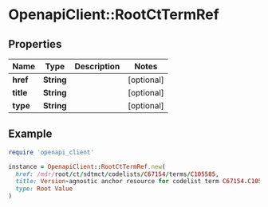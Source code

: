 # OpenapiClient::RootCtTermRef

## Properties

| Name | Type | Description | Notes |
| ---- | ---- | ----------- | ----- |
| **href** | **String** |  | [optional] |
| **title** | **String** |  | [optional] |
| **type** | **String** |  | [optional] |

## Example

```ruby
require 'openapi_client'

instance = OpenapiClient::RootCtTermRef.new(
  href: /mdr/root/ct/sdtmct/codelists/C67154/terms/C105585,
  title: Version-agnostic anchor resource for codelist term C67154.C105585,
  type: Root Value
)
```

